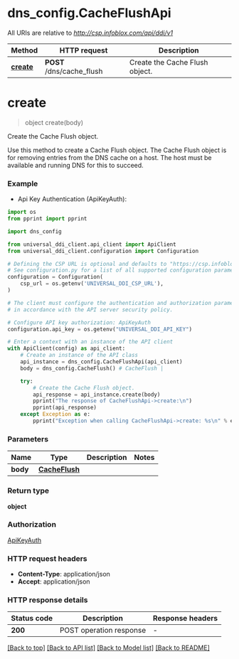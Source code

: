 # dns_config.CacheFlushApi

All URIs are relative to *http://csp.infoblox.com/api/ddi/v1*

Method | HTTP request | Description
------------- | ------------- | -------------
[**create**](CacheFlushApi.md#create) | **POST** /dns/cache_flush | Create the Cache Flush object.


# **create**
> object create(body)

Create the Cache Flush object.

Use this method to create a Cache Flush object. The Cache Flush object is for removing entries from the DNS cache on a host. The host must be available and running DNS for this to succeed.

### Example

* Api Key Authentication (ApiKeyAuth):
```python
import os
from pprint import pprint

import dns_config

from universal_ddi_client.api_client import ApiClient
from universal_ddi_client.configuration import Configuration

# Defining the CSP URL is optional and defaults to "https://csp.infoblox.com"
# See configuration.py for a list of all supported configuration parameters.
configuration = Configuration(
    csp_url = os.getenv('UNIVERSAL_DDI_CSP_URL'),
)

# The client must configure the authentication and authorization parameters
# in accordance with the API server security policy.

# Configure API key authorization: ApiKeyAuth
configuration.api_key = os.getenv("UNIVERSAL_DDI_API_KEY")

# Enter a context with an instance of the API client
with ApiClient(config) as api_client:
    # Create an instance of the API class
    api_instance = dns_config.CacheFlushApi(api_client)
    body = dns_config.CacheFlush() # CacheFlush | 

    try:
        # Create the Cache Flush object.
        api_response = api_instance.create(body)
        pprint("The response of CacheFlushApi->create:\n")
        pprint(api_response)
    except Exception as e:
        pprint("Exception when calling CacheFlushApi->create: %s\n" % e)
```



### Parameters


Name | Type | Description  | Notes
------------- | ------------- | ------------- | -------------
 **body** | [**CacheFlush**](CacheFlush.md)|  | 

### Return type

**object**

### Authorization

[ApiKeyAuth](../README.md#ApiKeyAuth)

### HTTP request headers

 - **Content-Type**: application/json
 - **Accept**: application/json

### HTTP response details

| Status code | Description | Response headers |
|-------------|-------------|------------------|
**200** | POST operation response |  -  |

[[Back to top]](#) [[Back to API list]](../README.md#documentation-for-api-endpoints) [[Back to Model list]](../README.md#documentation-for-models) [[Back to README]](../README.md)

